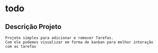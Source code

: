 # todo

## Descrição Projeto
```
Projeto simples para adicionar e remover Tarefas.
Com ele podemos visualizar em forma de kanban para melhor interação com as tarefas
```
